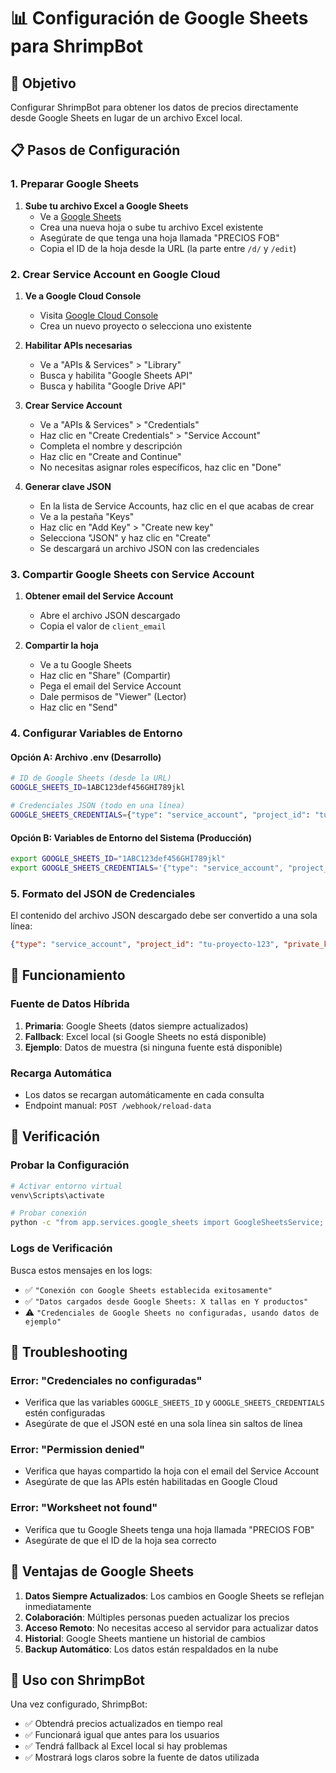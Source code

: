 # 📊 Configuración de Google Sheets para ShrimpBot

## 🎯 Objetivo
Configurar ShrimpBot para obtener los datos de precios directamente desde Google Sheets en lugar de un archivo Excel local.

## 📋 Pasos de Configuración

### 1. Preparar Google Sheets
1. **Sube tu archivo Excel a Google Sheets**
   - Ve a [Google Sheets](https://sheets.google.com)
   - Crea una nueva hoja o sube tu archivo Excel existente
   - Asegúrate de que tenga una hoja llamada "PRECIOS FOB"
   - Copia el ID de la hoja desde la URL (la parte entre `/d/` y `/edit`)

### 2. Crear Service Account en Google Cloud
1. **Ve a Google Cloud Console**
   - Visita [Google Cloud Console](https://console.cloud.google.com)
   - Crea un nuevo proyecto o selecciona uno existente

2. **Habilitar APIs necesarias**
   - Ve a "APIs & Services" > "Library"
   - Busca y habilita "Google Sheets API"
   - Busca y habilita "Google Drive API"

3. **Crear Service Account**
   - Ve a "APIs & Services" > "Credentials"
   - Haz clic en "Create Credentials" > "Service Account"
   - Completa el nombre y descripción
   - Haz clic en "Create and Continue"
   - No necesitas asignar roles específicos, haz clic en "Done"

4. **Generar clave JSON**
   - En la lista de Service Accounts, haz clic en el que acabas de crear
   - Ve a la pestaña "Keys"
   - Haz clic en "Add Key" > "Create new key"
   - Selecciona "JSON" y haz clic en "Create"
   - Se descargará un archivo JSON con las credenciales

### 3. Compartir Google Sheets con Service Account
1. **Obtener email del Service Account**
   - Abre el archivo JSON descargado
   - Copia el valor de `client_email`

2. **Compartir la hoja**
   - Ve a tu Google Sheets
   - Haz clic en "Share" (Compartir)
   - Pega el email del Service Account
   - Dale permisos de "Viewer" (Lector)
   - Haz clic en "Send"

### 4. Configurar Variables de Entorno

#### Opción A: Archivo .env (Desarrollo)
```bash
# ID de Google Sheets (desde la URL)
GOOGLE_SHEETS_ID=1ABC123def456GHI789jkl

# Credenciales JSON (todo en una línea)
GOOGLE_SHEETS_CREDENTIALS={"type": "service_account", "project_id": "tu-proyecto", ...}
```

#### Opción B: Variables de Entorno del Sistema (Producción)
```bash
export GOOGLE_SHEETS_ID="1ABC123def456GHI789jkl"
export GOOGLE_SHEETS_CREDENTIALS='{"type": "service_account", "project_id": "tu-proyecto", ...}'
```

### 5. Formato del JSON de Credenciales
El contenido del archivo JSON descargado debe ser convertido a una sola línea:

```json
{"type": "service_account", "project_id": "tu-proyecto-123", "private_key_id": "abc123", "private_key": "-----BEGIN PRIVATE KEY-----\nTU_CLAVE_PRIVADA\n-----END PRIVATE KEY-----\n", "client_email": "tu-service-account@tu-proyecto.iam.gserviceaccount.com", "client_id": "123456789", "auth_uri": "https://accounts.google.com/o/oauth2/auth", "token_uri": "https://oauth2.googleapis.com/token", "auth_provider_x509_cert_url": "https://www.googleapis.com/oauth2/v1/certs", "client_x509_cert_url": "https://www.googleapis.com/robot/v1/metadata/x509/tu-service-account%40tu-proyecto.iam.gserviceaccount.com"}
```

## 🔄 Funcionamiento

### Fuente de Datos Híbrida
1. **Primaria**: Google Sheets (datos siempre actualizados)
2. **Fallback**: Excel local (si Google Sheets no está disponible)
3. **Ejemplo**: Datos de muestra (si ninguna fuente está disponible)

### Recarga Automática
- Los datos se recargan automáticamente en cada consulta
- Endpoint manual: `POST /webhook/reload-data`

## 🧪 Verificación

### Probar la Configuración
```bash
# Activar entorno virtual
venv\Scripts\activate

# Probar conexión
python -c "from app.services.google_sheets import GoogleSheetsService; gs = GoogleSheetsService(); print('✅ Configurado correctamente' if gs.prices_data else '❌ Error de configuración')"
```

### Logs de Verificación
Busca estos mensajes en los logs:
- ✅ `"Conexión con Google Sheets establecida exitosamente"`
- ✅ `"Datos cargados desde Google Sheets: X tallas en Y productos"`
- ⚠️ `"Credenciales de Google Sheets no configuradas, usando datos de ejemplo"`

## 🔧 Troubleshooting

### Error: "Credenciales no configuradas"
- Verifica que las variables `GOOGLE_SHEETS_ID` y `GOOGLE_SHEETS_CREDENTIALS` estén configuradas
- Asegúrate de que el JSON esté en una sola línea sin saltos de línea

### Error: "Permission denied"
- Verifica que hayas compartido la hoja con el email del Service Account
- Asegúrate de que las APIs estén habilitadas en Google Cloud

### Error: "Worksheet not found"
- Verifica que tu Google Sheets tenga una hoja llamada "PRECIOS FOB"
- Asegúrate de que el ID de la hoja sea correcto

## 🚀 Ventajas de Google Sheets

1. **Datos Siempre Actualizados**: Los cambios en Google Sheets se reflejan inmediatamente
2. **Colaboración**: Múltiples personas pueden actualizar los precios
3. **Acceso Remoto**: No necesitas acceso al servidor para actualizar datos
4. **Historial**: Google Sheets mantiene un historial de cambios
5. **Backup Automático**: Los datos están respaldados en la nube

## 📱 Uso con ShrimpBot

Una vez configurado, ShrimpBot:
- ✅ Obtendrá precios actualizados en tiempo real
- ✅ Funcionará igual que antes para los usuarios
- ✅ Tendrá fallback al Excel local si hay problemas
- ✅ Mostrará logs claros sobre la fuente de datos utilizada
